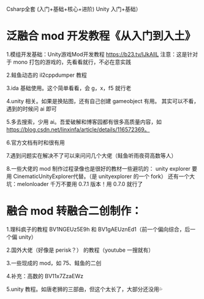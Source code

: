 Csharp全套 (入门+基础+核心+进阶)
Unity 入门+基础）

# 泛融合 mod 开发教程《从入门到入土》 
1.模组开发基础：Unity游戏Mod开发教程 https://b23.tv/IJkAllL 
注意：这是针对于 mono 打包的游戏的，先看看就行，不必在意实践 

2.鲑鱼动态的 il2cppdumper 教程 

3.ida 基础使用。这个简单看看，会 g，x，f5 就行老

4.unity 相关。如果是换贴图，还有自己创建 gameobject 有用。 
其实可以不看，遇到的时候问 ai 即可 

5.多去搜索，少用 ai。吾爱破解和博客园都有很多高质量内容，如 https://blog.csdn.net/linxinfa/article/details/116572369。 

6.官方文档有时和很有用 

7.遇到问题实在解决不了可以来问问几个大佬（鲑鱼听雨夜荷高数等人） 

8.一些大佬的 mod 制作过程录像也是很好的教材一些避坑的： unity explorer 要用 CinematicUnityExplorer代替。（是 unityexplorer 的一个 fork） 还有一个大坑：melonloader 千万不要用 0.7.1 版本！用 0.7.0 就行了 

# 融合 mod 转融合二创制作： 
1.理科疯子的教程 BV1NGEUz5E9h 和 BV1gAEUznEd1（前一个偏向综合，后一个偏 unity）

2.国外大佬（好像是 perisk？） 的教程（youtube 一搜就有） 

3.一些现成的 mod，如 75、鲑鱼的二创 

4.补充：高数的 BV11x7ZzaEWz 

5.unity 教程。如唐老狮的三部曲，但这个太长了，大部分还没用💦